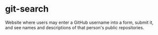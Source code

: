 # git-search
Website where users may enter a GitHub username into a form, submit it, and see names and descriptions of that person's public repositories.
